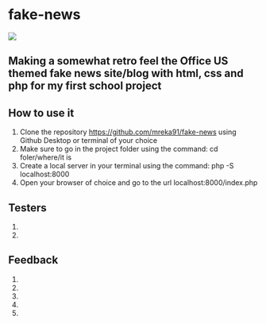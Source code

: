 # fake-news

![](https://media.giphy.com/media/9FW5ShdnPyKd6eCwiA/giphy.gif)

## Making a somewhat retro feel the Office US themed fake news site/blog with html, css and php for my first school project

## How to use it
1. Clone the repository https://github.com/mreka91/fake-news using Github Desktop or terminal of your choice
2. Make sure to go in the project folder using the command: cd foler/where/it is
3. Create a local server in your terminal using the command: php -S localhost:8000
4. Open your browser of choice and go to the url localhost:8000/index.php

## Testers

1. 
2. 

## Feedback

1. 
2. 
3. 
4. 
5. 

